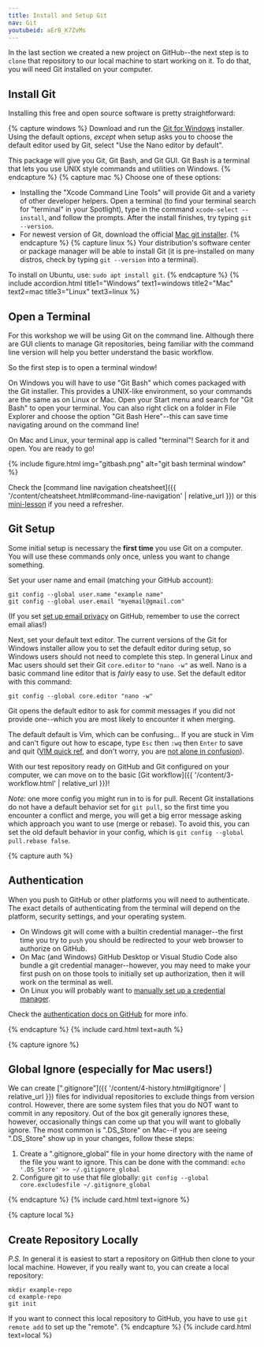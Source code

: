 ```yaml
---
title: Install and Setup Git
nav: Git
youtubeid: aErB_K7ZvMs
---
```


In the last section we created a new project on GitHub--the next step is to `clone` that repository to our local machine to start working on it.
To do that, you will need Git installed on your computer.

## Install Git

Installing this free and open source software is pretty straightforward:

{% capture windows %}
Download and run the [Git for Windows](https://git-scm.com/downloads) installer. 
Using the default options, *except* when setup asks you to choose the default editor used by Git, select "Use the Nano editor by default". 

This package will give you Git, Git Bash, and Git GUI. 
Git Bash is a terminal that lets you use UNIX style commands and utilities on Windows.
{% endcapture %}
{% capture mac %}
Choose one of these options:

- Installing the "Xcode Command Line Tools" will provide Git and a variety of other developer helpers. Open a terminal (to find your terminal search for "terminal" in your Spotlight), type in the command `xcode-select --install`, and follow the prompts. After the install finishes, try typing `git --version`. 
- For newest version of Git, download the official [Mac git installer](https://git-scm.com/downloads).
{% endcapture %}
{% capture linux %}
Your distribution's software center or package manager will be able to install Git (it is pre-installed on many distros, check by typing `git --version` into a terminal).

To install on Ubuntu, use: `sudo apt install git`.
{% endcapture %}
{% include accordion.html title1="Windows" text1=windows title2="Mac" text2=mac title3="Linux" text3=linux %}

## Open a Terminal

For this workshop we will be using Git on the command line.
Although there are GUI clients to manage Git repositories, being familiar with the command line version will help you better understand the basic workflow.

So the first step is to open a terminal window! 

On Windows you will have to use "Git Bash" which comes packaged with the Git installer. 
This provides a UNIX-like environment, so your commands are the same as on Linux or Mac.
Open your Start menu and search for "Git Bash" to open your terminal. 
You can also right click on a folder in File Explorer and choose the option "Git Bash Here"--this can save time navigating around on the command line!

On Mac and Linux, your terminal app is called "terminal"!
Search for it and open.
You are ready to go!

{% include figure.html img="gitbash.png" alt="git bash terminal window" %}

Check the [command line navigation cheatsheet]({{ '/content/cheatsheet.html#command-line-navigation' | relative_url }}) or this [mini-lesson](https://evanwill.github.io/_drafts/notes/commandline.html) if you need a refresher.

## Git Setup

Some initial setup is necessary the **first time** you use Git on a computer.
You will use these commands only once, unless you want to change something.

Set your user name and email (matching your GitHub account):

```
git config --global user.name "example name"
git config --global user.email "myemail@gmail.com"
```

(If you set [set up email privacy](https://help.github.com/en/github/setting-up-and-managing-your-github-user-account/setting-your-commit-email-address#about-commit-email-addresses) on GitHub, remember to use the correct email alias!)

Next, set your default text editor. 
The current versions of the Git for Windows installer allow you to set the default editor during setup, so Windows users should not need to complete this step.
In general Linux and Mac users should set their Git `core.editor` to `"nano -w"` as well.
Nano is a basic command line editor that is *fairly* easy to use.
Set the default editor with this command:

```
git config --global core.editor "nano -w"
```

Git opens the default editor to ask for commit messages if you did not provide one--which you are most likely to encounter it when merging.

The default default is Vim, which can be confusing...
If you are stuck in Vim and can't figure out how to escape, type `Esc` then `:wq` then `Enter` to save and quit ([VIM quick ref](https://w3.cs.jmu.edu/bernstdh/Web/common/help/vim.php), and don't worry, you are [not alone in confusion](https://stackoverflow.blog/2017/05/23/stack-overflow-helping-one-million-developers-exit-vim/)).

With our test repository ready on GitHub and Git configured on your computer, we can move on to the basic [Git workflow]({{ '/content/3-workflow.html' | relative_url }})!

*Note:* one more config you might run in to is for pull. 
Recent Git installations do not have a default behavior set for `git pull`, so the first time you encounter a conflict and merge, you will get a big error message asking which approach you want to use (merge or rebase). 
To avoid this, you can set the old default behavior in your config, which is `git config --global pull.rebase false`.

{% capture auth %}
## Authentication 

When you push to GitHub or other platforms you will need to authenticate. 
The exact details of authenticating from the terminal will depend on the platform, security settings, and your operating system.

- On Windows git will come with a builtin credential manager--the first time you try to `push` you should be redirected to your web browser to authorize on GitHub. 
- On Mac (and Windows) GitHub Desktop or Visual Studio Code also bundle a git credential manager--however, you may need to make your first push on on those tools to initially set up authorization, then it will work on the terminal as well. 
- On Linux you will probably want to [manually set up a credential manager](https://evanwill.github.io/_drafts/notes/git-credential.html).

Check the [authentication docs on GitHub](https://docs.github.com/en/authentication/keeping-your-account-and-data-secure/about-authentication-to-github#authenticating-with-the-command-line) for more info.

{% endcapture %}
{% include card.html text=auth %}

{% capture ignore %}
## Global Ignore (especially for Mac users!)

We can create [".gitignore"]({{ '/content/4-history.html#gitignore' | relative_url }}) files for individual repositories to exclude things from version control. 
However, there are some system files that you do NOT want to commit in any repository. 
Out of the box git generally ignores these, however, occasionally things can come up that you will want to globally ignore.
The most common is ".DS_Store" on Mac--if you are seeing ".DS_Store" show up in your changes, follow these steps:

1. Create a ".gitignore_global" file in your home directory with the name of the file you want to ignore. This can be done with the command: `echo '.DS_Store' >> ~/.gitignore_global`
2. Configure git to use that file globally: `git config --global core.excludesfile ~/.gitignore_global`

{% endcapture %}
{% include card.html text=ignore %}

{% capture local %}
## Create Repository Locally

*P.S.* 
In general it is easiest to start a repository on GitHub then clone to your local machine. 
However, if you really want to, you can create a local repository:

```
mkdir example-repo
cd example-repo
git init
```

If you want to connect this local repository to GitHub, you have to use `git remote add` to set up the "remote".
{% endcapture %}
{% include card.html text=local %}
